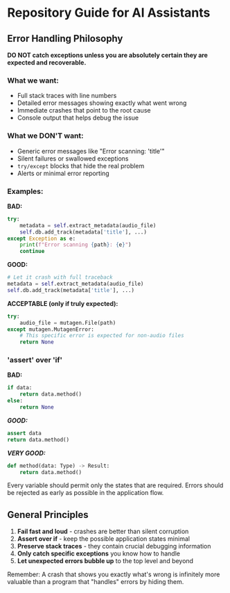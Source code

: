 # Repository Guide for AI Assistants

## Error Handling Philosophy

**DO NOT catch exceptions unless you are absolutely certain they are expected and recoverable.**

### What we want:
- Full stack traces with line numbers
- Detailed error messages showing exactly what went wrong
- Immediate crashes that point to the root cause
- Console output that helps debug the issue

### What we DON'T want:
- Generic error messages like "Error scanning: 'title'"
- Silent failures or swallowed exceptions
- `try/except` blocks that hide the real problem
- Alerts or minimal error reporting

### Examples:

**BAD:**
```python
try:
    metadata = self.extract_metadata(audio_file)
    self.db.add_track(metadata['title'], ...)
except Exception as e:
    print(f"Error scanning {path}: {e}")
    continue
```

**GOOD:**
```python
# Let it crash with full traceback
metadata = self.extract_metadata(audio_file)
self.db.add_track(metadata['title'], ...)
```

**ACCEPTABLE (only if truly expected):**
```python
try:
    audio_file = mutagen.File(path)
except mutagen.MutagenError:
    # This specific error is expected for non-audio files
    return None
```

### 'assert' over 'if'

**BAD:**
```python
if data:
    return data.method()
else:
    return None
```

***GOOD:***
```python
assert data
return data.method()
```

***VERY GOOD:***
```python
def method(data: Type) -> Result:
    return data.method()
```

Every variable should permit only the states that are required.
Errors should be rejected as early as possible in the application flow.

## General Principles

1. **Fail fast and loud** - crashes are better than silent corruption
5. **Assert over if** - keep the possible application states minimal
2. **Preserve stack traces** - they contain crucial debugging information
3. **Only catch specific exceptions** you know how to handle
4. **Let unexpected errors bubble up** to the top level and beyond

Remember: A crash that shows you exactly what's wrong is infinitely more valuable than a program that "handles" errors by hiding them.
